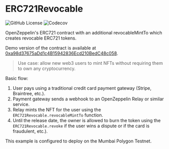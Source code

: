 # ERC721Revocable

![GitHub License](https://img.shields.io/github/license/mathieu-bour/erc721-revocable?style=for-the-badge)
![Codecov](https://img.shields.io/codecov/c/gh/mathieu-bour/erc721-revocable?style=for-the-badge&token=llXOqvsAmc)

OpenZeppelin's ERC721 contract with an additional revocableMintTo which creates revocable ERC721 tokens.

Demo version of the contract is available at [0xa98d37675aDd1c4B15942836Ecd210BedC48c058](https://mumbai.polygonscan.com/address/0xa98d37675aDd1c4B15942836Ecd210BedC48c058).

> Use case: allow new web3 users to mint NFTs without requiring them to own any cryptocurrency.

Basic flow:

1. User pays using a traditional credit card payment gateway (Stripe, Braintree, etc.).
2. Payment gateway sends a webhook to an OpenZeppelin Relay or similar service.
3. Relay mints the NFT for the user using the `ERC721Revocable.revocableMintTo` function.
4. Until the release date, the owner is allowed to burn the token using the `ERC721Revocable.revoke` if the user wins a
   dispute or if the card is fraudulent, etc.).

This example is configured to deploy on the Mumbai Polygon Testnet.

